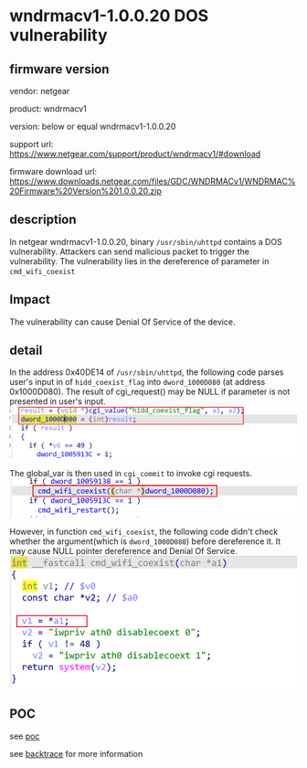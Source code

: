 # wndrmacv1-1.0.0.20 DOS vulnerability
## firmware version
vendor: netgear

product: wndrmacv1

version: below or equal wndrmacv1-1.0.0.20

support url: https://www.netgear.com/support/product/wndrmacv1/#download

firmware download url: https://www.downloads.netgear.com/files/GDC/WNDRMACv1/WNDRMAC%20Firmware%20Version%201.0.0.20.zip

## description
In netgear wndrmacv1-1.0.0.20, binary `/usr/sbin/uhttpd` contains a DOS vulnerability. Attackers can send malicious packet to trigger the vulnerability. The vulnerability lies in the dereference of parameter in `cmd_wifi_coexist`

## Impact
The vulnerability can cause Denial Of Service of the device.

## detail
In the address 0x40DE14 of `/usr/sbin/uhttpd`, the following code parses user's input in of `hidd_coexist_flag` into `dword_1000D080` (at address 0x1000D080). The result of cgi_request() may be NULL if parameter is not presented in user's input.
![alt text](image.png)

The global_var is then used in `cgi_commit` to invoke cgi requests.
![alt text](image-1.png)

However, in function  `cmd_wifi_coexist`, the following code didn't check whether the argument(which is `dword_1000D080`) before dereference it. It may cause NULL pointer dereference and Denial Of Service.
![alt text](image-2.png)

## POC
see [poc](./poc)

see [backtrace](./backtrace) for more information

